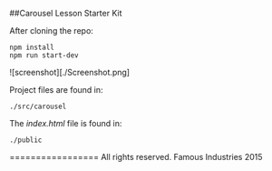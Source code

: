 ##Carousel Lesson Starter Kit

After cloning the repo:

    npm install
    npm run start-dev


![screenshot][./Screenshot.png]

Project files are found in:

    ./src/carousel

The _index.html_ file is found in:

    ./public
  


=================
All rights reserved. Famous Industries 2015
